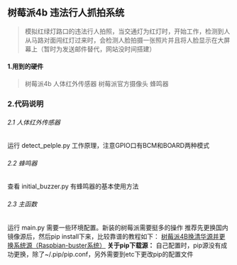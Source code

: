 



## 树莓派4b 违法行人抓拍系统

> 模拟红绿灯路口的违法行人拍照，当交通灯为红灯时，开始工作，检测到人从马路对面闯红灯过来时，会检测人脸拍摄一张照片并且将人脸显示在大屏幕上（暂时为发送邮件替代，网站没时间搭建）



#### 1.用到的硬件

> 树莓派4b
> 人体红外传感器
> 树莓派官方摄像头
> 蜂鸣器
### 2.代码说明
###### 2.1 人体红外传感器
运行 detect_pelple.py 工作原理，注意GPIO口有BCM和BOARD两种模式


###### 2.2 蜂鸣器
查看 initial_buzzer.py 有蜂鸣器的基本使用方法

###### 2.3 主函数
运行 main.py 需要一些环境配置。新装的树莓派需要挺多的操作
推荐先更换国内镜像源后，然后pip install下来，比较靠谱的教程如下：
[树莓派4B换清华源并更换系统源（Raspbian-buster系统）](https://blog.csdn.net/zqxdsy/article/details/102574239?utm_medium=distribute.pc_relevant.none-task-blog-baidujs-1)
**关于pip下载源：**
自己配置时，pip源没有成功更换，除了~/.pip/pip.conf，另外需要到etc下更改pip的配置文件
